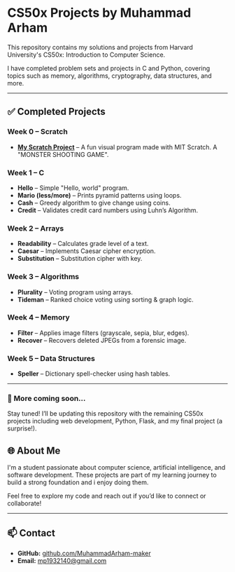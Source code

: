 # CS50x Projects by Muhammad Arham

This repository contains my solutions and projects from Harvard University's CS50x: Introduction to Computer Science.

I have completed problem sets and projects in C and Python, covering topics such as memory, algorithms, cryptography, data structures, and more.

---

## ✅ Completed Projects

### Week 0 – Scratch
- **[My Scratch Project]((https://scratch.mit.edu/projects/1201280373/))** – A fun visual program made with MIT Scratch. A "MONSTER SHOOTING GAME".

### Week 1 – C
- **Hello** – Simple "Hello, world" program.
- **Mario (less/more)** – Prints pyramid patterns using loops.
- **Cash** – Greedy algorithm to give change using coins.
- **Credit** – Validates credit card numbers using Luhn’s Algorithm.

### Week 2 – Arrays
- **Readability** – Calculates grade level of a text.
- **Caesar** – Implements Caesar cipher encryption.
- **Substitution** – Substitution cipher with key.

### Week 3 – Algorithms
- **Plurality** – Voting program using arrays.
- **Tideman** – Ranked choice voting using sorting & graph logic.

### Week 4 – Memory
- **Filter** – Applies image filters (grayscale, sepia, blur, edges).
- **Recover** – Recovers deleted JPEGs from a forensic image.

### Week 5 – Data Structures
- **Speller** – Dictionary spell-checker using hash tables.

---
### 🚧 More coming soon...
Stay tuned! I’ll be updating this repository with the remaining CS50x projects including web development, Python, Flask, and my final project (a surprise!).


## 🌐 About Me

I'm a student passionate about computer science, artificial intelligence, and software development. These projects are part of my learning journey to build a strong foundation and i enjoy doing them.

Feel free to explore my code and reach out if you’d like to connect or collaborate!

---

## 📫 Contact

- **GitHub:** [github.com/MuhammadArham-maker](https://github.com/MuhammadArham-maker)
- **Email:** mp1932140@gmail.com
